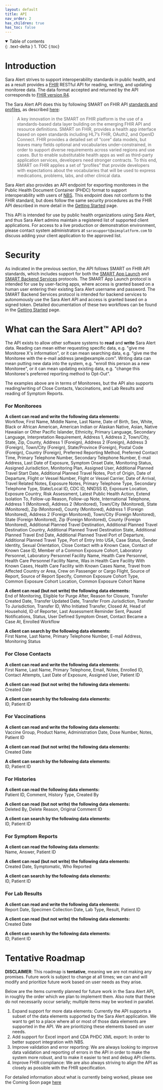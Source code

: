 ```yaml
---
layout: default
title: API
nav_order: 2
has_children: true
has_toc: false
---
```


<details open markdown="block">
  <summary>
    Table of contents
  </summary>
  {: .text-delta }
1. TOC
{:toc}
</details>

# Introduction

Sara Alert strives to support interoperability standards in public health, and as a result provides a [FHIR](https://www.hl7.org/fhir/overview.html) RESTful API for reading, writing, and updating monitoree data. The data format accepted and returned by the API corresponds to [FHIR version R4](https://hl7.org/fhir/R4/).

The Sara Alert API does this by following SMART on FHIR API [standards and profiles](http://docs.smarthealthit.org/), as described [here](https://smarthealthit.org/smart-on-fhir-api/):

> A key innovation in the SMART on FHIR platform is the use of a standards-based data layer building on the emerging FHIR API and resource definitions. SMART on FHIR, provides a health app interface based on open standards including HL7’s FHIR, OAuth2, and OpenID Connect. FHIR provides a detailed set of “core” data models, but leaves many fields optional and vocabularies under-constrained, in order to support diverse requirements across varied regions and use cases. But to enable substitutable health apps as well as third-party application services, developers need stronger contracts. To this end, SMART on FHIR applies a set of “profiles” that provide developers with expectations about the vocabularies that will be used to express medications, problems, labs, and other clinical data.

Sara Alert also provides an API endpoint for exporting monitorees in the Public Health Document Container (PHDC) format to support interoperability with users of [NBS](https://www.cdc.gov/nbs/index.html). This endpoint does not conform to the FHIR standard, but does follow the same security procedures as the FHIR API described in more detail in the [Getting Started](api-getting-started) page.

This API is intended for use by public health organizations using Sara Alert, and thus Sara Alert admins maintain a registered list of supported client applications. For access to a live production or demonstration environment, please contact system administrators at `sarasupport@aimsplatform.com` to discuss adding your client application to the approved list.

# Security

As indicated in the previous section, the API follows SMART on FHIR API standards, which includes support for both the [SMART App Launch](http://hl7.org/fhir/smart-app-launch/index.html) and [SMART Backend Services](https://hl7.org/fhir/uv/bulkdata/authorization/index.html) protocols. The SMART App Launch protocol is intended for use by user-facing apps, where access is granted based on a human user entering their existing Sara Alert username and password. The SMART Backend Services protocol is intended for backend services to autonomously use the Sara Alert API and access is granted based on a signed token. Detailed documentation of these two workflows can be found in the [Getting Started](api-getting-started) page.

# What can the Sara Alert™ API do?

The API exists to allow other software systems to **read** and **write** Sara Alert data. Reading can mean either requesting specific data, e.g. "give me Monitoree X's information", or it can mean searching data, e.g. "give me the Monitoree with the e-mail address jane@example<span></span>.com". Writing data can mean putting new data into the system, e.g. "enroll this person as a new Monitoree", or it can mean updating existing data, e.g. "change this Monitoree's preferred reporting method to Opt-Out".

The examples above are in terms of Monitorees, but the API also supports reading/writing of Close Contacts, Vaccinations, and Lab Results and reading of Symptom Reports.

### For Monitorees

**A client can read and write the following data elements:**<br>Workflow, First Name, Middle Name, Last Name, Date of Birth, Sex, White, Black or African American, American Indian or Alaskan Native, Asian, Native Hawaiian or Other Pacific Islander, Ethnicity, Primary Language, Secondary Language, Interpretation Requirement, Address 1, Address 2, Town/City, State, Zip, County, Address 1 (Foreign), Address 2 (Foreign), Address 3 (Foreign), Town/City (Foreign), State/Province (Foreign), Postal Code (Foreign), Country (Foreign), Preferred Reporting Method, Preferred Contact Time, Primary Telephone Number, Secondary Telephone Number, E-mail Address, Last Date of Exposure, Symptom Onset Date, Monitoring Status, Assigned Jurisdiction, Monitoring Plan, Assigned User, Additional Planned Travel Start Date, Additional Planned Travel Notes, Port of Origin, Date of Departure, Flight or Vessel Number, Flight or Vessel Carrier, Date of Arrival, Travel Related Notes, Exposure Notes, Primary Telephone Type, Secondary Telephone Type, State/Local ID, CDC ID, NNDSS ID, Exposure Location, Exposure Country, Risk Assessment, Latest Public Health Action, Extend Isolation To, Follow-up Reason, Follow-up Note, International Telephone, Address 1 (Monitored), Address 2 (Monitored), Town/City (Monitored), State (Monitored), Zip (Monitored), County (Monitored), Address 1 (Foreign Monitored), Address 2 (Foreign Monitored), Town/City (Foreign Monitored), State (Foreign Monitored), Zip (Foreign Monitored), County (Foreign Monitored), Additional Planned Travel Destination, Additional Planned Travel Destination Country, Additional Planned Travel Destination State, Additional Planned Travel End Date, Additional Planned Travel Port of Departure, Additional Planned Travel Type, Port of Entry Into USA, Case Status, Gender Identity, Sexual Orientation, Close Contact with a Known Case, Contact of Known Case ID, Member of a Common Exposure Cohort, Laboratory Personnel, Laboratory Personnel Facility Name, Health Care Personnel, Health Care Personnel Facility Name, Was in Health Care Facility With Known Cases, Health Care Facility with Known Cases Name, Travel from Affected Country or Area, Crew on Passenger or Cargo Flight, Source of Report, Source of Report Specify, Common Exposure Cohort Type, Common Exposure Cohort Location, Common Exposure Cohort Name

**A client can read (but not write) the following data elements:**<br>End of Monitoring, Eligible for Purge After, Reason for Closure, Transfer Created Date, Transfer Updated Date, Transfer From Jurisdiction, Transfer To Jurisdiction, Transfer ID, Who Initiated Transfer, Closed At, Head of Household, ID of Reporter, Last Assessment Reminder Sent, Paused Notifications, Status, User Defined Symptom Onset, Contact Became a Case At, Enrolled Workflow

**A client can search by the following data elements:**<br>First Name, Last Name, Primary Telephone Number, E-mail Address, Monitoring Status

### For Close Contacts

**A client can read and write the following data elements:**<br>First Name, Last Name, Primary Telephone, Email, Notes, Enrolled ID, Contact Attempts, Last Date of Exposure, Assigned User, Patient ID

**A client can read (but not write) the following data elements:**<br>Created Date

**A client can search by the following data elements:**<br>ID, Patient ID

### For Vaccinations

**A client can read and write the following data elements:**<br>Vaccine Group, Product Name, Administration Date, Dose Number, Notes, Patient ID

**A client can read (but not write) the following data elements:**<br>Created Date

**A client can search by the following data elements:**<br>ID, Patient ID

### For Histories

**A client can read the following data elements:**<br>Patient ID, Comment, History Type, Created By

**A client can read (but not write) the following data elements:**<br>Deleted By, Delete Reason, Original Comment ID

**A client can search by the following data elements:**<br>ID, Patient ID

### For Symptom Reports

**A client can read the following data elements:**<br>Name, Answer, Patient ID

**A client can read (but not write) the following data elements:**<br>Created Date, Symptomatic, Who Reported

**A client can search by the following data elements:**<br>ID, Patient ID

### For Lab Results

**A client can read and write the following data elements:**<br>Report Date, Specimen Collection Date, Lab Type, Result, Patient ID

**A client can read (but not write) the following data elements:**<br>Created Date

**A client can search by the following data elements:**<br>ID, Patient ID

# Tentative Roadmap

**DISCLAIMER**: This roadmap is **tentative**, meaning we are not making any promises. Future work is subject to change at all times; we can and will modify and prioritize future work based on user needs as they arise.

Below are the items currently planned for future work in the Sara Alert API, in roughly the order which we plan to implement them. Also note that these do not necessarily occur serially; multiple items may be worked in parallel.

1. Expand support for more data elements: Currently the API supports a subset of the data elements supported by the Sara Alert application. We want to get to a place where all or most of those data elements are supported in the API. We are prioritizing these elements based on user needs.
2. Add support for Excel import and CDA PHDC XML export: In order to better support integration with NBS.
3. Improve validation and error reporting: We are always looking to improve data validation and reporting of errors in the API in order to make the system more robust, and to make it easier to test and debug API clients.
4. Improve FHIR compliance: We are also always striving to align the API as closely as possible with the FHIR specification.

For detailed information about what is currently being worked, please see the Coming Soon page [here](api-coming-soon)
